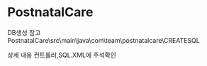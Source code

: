 # PostnatalCare

DB생성 참고
PostnatalCare\src\main\java\com\team\postnatalcare\CREATESQL

상세 내용 컨트롤러,SQL.XML에 주석확인
